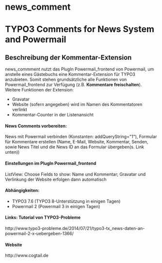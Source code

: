 # news_comment
<h1>TYPO3 Comments for News System and Powermail</h1>
<h2>Beschreibung der Kommentar-Extension</h2>
news_commment nutzt das PlugIn Powermail_frontend von Powermail, um anstelle eines Gästebuchs eine Kommentar-Extension für TYPO3 anzubieten. Somit stehen grundsätzliche alle Funktionen von Powermail_frontend zur Verfügung (z.B. <b>Kommentare freischalten</b>). Weitere Funktionen der Extension: 
<ul><li>Gravatar</li> 
<li>Website (sofern angegeben) wird im Namen des Kommentatoren verlinkt</li>
<li>Kommentar-Counter in der Listenansicht</li></ul>

<h4>News Comments vorbereiten:</h4>
News mit Powermail verbinden (Konstanten: addQueryString="1"), Formular für Kommentare erstellen (Name, E-Mail, Website, Kommentar, Senden, sowie News Titel und die News ID an das Formular übergeben(s. Link unten))

<h4>Einstellungen im PlugIn Powermail_frontend</h4>
ListView: Choose Fields to show: Name und Kommentar; Gravatar und Verlinkung der Website erfolgen dann automatisch

<h4>Abhängigkeiten:</h4>
<ul><li>TYPO3 7.6 (TYPO3 8-Unterstützung in einigen Tagen)</li>
<li>Powermail 2 (Powermail 3 in einigen Tagen)</li></ul>

<h4>Links: Tutorial von TYPO3-Probleme</h4>
http://www.typo3-probleme.de/2014/07/21/typo3-tx_news-daten-an-powermail-2-x-uebergeben-1366/

<h4>Website</h4>
http://www.cogtail.de

